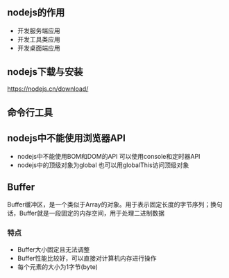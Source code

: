 #

## nodejs的作用

* 开发服务端应用
* 开发工具类应用
* 开发桌面端应用

## nodejs下载与安装

https://nodejs.cn/download/

## 命令行工具

## nodejs中不能使用浏览器API

* nodejs中不能使用BOM和DOM的API 可以使用console和定时器API
* nodejs中的顶级对象为global 也可以用globalThis访问顶级对象

## Buffer

Buffer缓冲区，是一个类似于Array的对象。用于表示固定长度的字节序列；换句话，Buffer就是一段固定的内存空间，用于处理二进制数据

### 特点

* Buffer大小固定且无法调整
* Buffer性能比较好，可以直接对计算机内存进行操作
* 每个元素的大小为1字节(byte)
